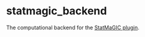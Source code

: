 # statmagic_backend

The computational backend for the [StatMaGIC plugin](https://github.com/DARPA-CRITICALMAAS/mtri-statmagic-gui).
